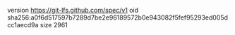 version https://git-lfs.github.com/spec/v1
oid sha256:a0f6d517597b7289d7be2e96189572b0e943082f5fef95293ed005dcc1aecd9a
size 2961
